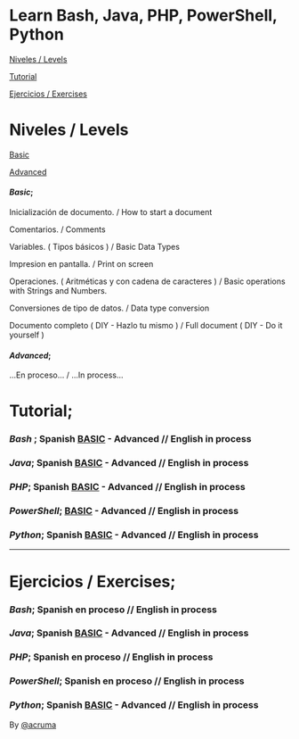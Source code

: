 # Learn Bash, Java, PHP, PowerShell, Python  

[Niveles / Levels](https://github.com/acruma/learn#niveles--levels)

[Tutorial](https://github.com/acruma/learn#tutorial)

[Ejercicios / Exercises](https://github.com/acruma/learn#ejercicios--exercises)

# Niveles / Levels

[Basic](https://github.com/acruma/learn#basic)

[Advanced](https://github.com/acruma/learn#advanced)

#### *Basic*;

Inicialización de documento.                            / How to start a document

Comentarios.                                            / Comments

Variables. ( Tipos básicos )                            / Basic Data Types

Impresion en pantalla.                                  / Print on screen

Operaciones. ( Aritméticas y con cadena de caracteres ) / Basic operations with Strings and Numbers. 

Conversiones de tipo de datos.                          / Data type conversion

Documento completo ( DIY - Hazlo tu mismo )             / Full document ( DIY - Do it yourself )

#### *Advanced*;

...En proceso... / ...In process...

# Tutorial;  

### *Bash* ; Spanish [BASIC](https://github.com/acruma/learn/blob/master/spanish/basic/bash.md) - Advanced  // English in process
### *Java*; Spanish [BASIC](https://github.com/acruma/learn/blob/master/spanish/basic/java.md) - Advanced // English in process
### *PHP*; Spanish [BASIC](https://github.com/acruma/learn/blob/master/spanish/basic/php.md) - Advanced  // English in process
### *PowerShell*; [BASIC](https://github.com/acruma/learn/blob/master/spanish/basic/powershell.md) - Advanced // English in process
### *Python*; Spanish [BASIC](https://github.com/acruma/learn/blob/master/spanish/basic/python.md) - Advanced // English in process  

***

# Ejercicios / Exercises;

### *Bash*; Spanish en proceso  // English in process
### *Java*; Spanish [BASIC](https://github.com/acruma/learn/blob/master/spanish/basic/Ejercicios/Java.md) - Advanced // English in process
### *PHP*; Spanish en proceso  // English in process
### *PowerShell*; Spanish en proceso  // English in process
### *Python*; Spanish [BASIC](https://github.com/acruma/learn/blob/master/spanish/basic/Ejercicios/Python.md) - Advanced  // English in process


By [@acruma](https://github.com/acruma)
